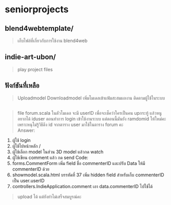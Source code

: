 ﻿# seniorprojects

## blend4webtemplate/
> เก็บไฟล์ที่เกี่ยวกับการใช้งาน blend4web

## indie-art-ubon/
> play project files

## ฟังก์ชันที่เหลือ
> Uploadmodel
> Downloadmodel
> เพิ่มโมเดลเข้าแฟ้มสะสมผลงาน 
> ติดตามผู้ใช้ในระบบ


##
>file forum.scala ในตัวโมเดล จะมี userID เพื่อจะเช็คว่าใครเป็นคน upกระทู้  แล้วหนูอยากได้ iduser ตอนทำการ login เข้าใช้งานระบบ 
	แต่ตอนนี้มันยัง ramdomid ให้ใหม่คะ เพราะหนุไม่รู้วิธีดึง id จากตาราง user มาใช้ในตาราง forum คะ  
Answer: 
1. ผู้ใช้ login 
2. ผู้ใช้ไปหน้าหลัก /
3. ผู้ใช้เลือก model ในส่วน 3D model แล้วกด watch
4. ผู้ใช้เขียน comment แล้ว กด send
Code: 
1. forms.CommentForm เพิ่ม field ชื่อ commenterID และปรับ Data ให้มี commenterID ด้วย
2. showmodel.scala.html บรรทัดที่ 37 เพิ่ม hidden field สำหรับเก็บ commenterID เป็น user.userID
3. controllers.IndieApplication.comment เอา data.commenterID ไปใช้ได้

	
>upload ได้ แต่ยังทำไม่เสร็จสมบูรณ์คะ  
